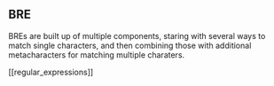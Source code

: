 ## BRE

BREs are built up of multiple components, staring with several ways to match single characters, and then combining those with additional metacharacters for matching multiple charaters.

[[regular_expressions]]


